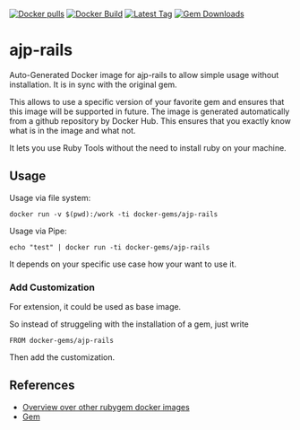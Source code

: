 [![Docker pulls](https://img.shields.io/docker/pulls/rubygem/ajp-rails.svg)](https://hub.docker.com/r/rubygem/ajp-rails/)
[![Docker Build](https://img.shields.io/docker/automated/rubygem/ajp-rails.svg)](https://hub.docker.com/r/rubygem/ajp-rails/)
[![Latest Tag](https://img.shields.io/github/tag/docker-rubygem/ajp-rails.svg)](https://hub.docker.com/r/rubygem/ajp-rails/)
[![Gem Downloads](https://img.shields.io/gem/dt/ajp-rails.svg)](https://rubygems.org/gems/ajp-rails/)
# ajp-rails

Auto-Generated Docker image for ajp-rails to allow simple usage without installation.
It is in sync with the original gem.

This allows to use a specific version of your favorite gem and ensures that this image will be supported in future.
The image is generated automatically from a github repository by Docker Hub.
This ensures that you exactly know what is in the image and what not.

It lets you use Ruby Tools without the need to install ruby on your machine.

## Usage

Usage via file system:

`docker run -v $(pwd):/work -ti docker-gems/ajp-rails`

Usage via Pipe:

`echo "test" | docker run -ti docker-gems/ajp-rails`

It depends on your specific use case how your want to use it.

### Add Customization

For extension, it could be used as base image.

So instead of struggeling with the installation of a gem, just write

`FROM docker-gems/ajp-rails`

Then add the customization.

## References

 - [Overview over other rubygem docker images](https://github.com/thinkbot/docker-rubygem)
 - [Gem](https://rubygems.org/gems/ajp-rails/)
